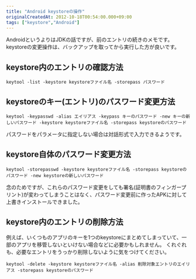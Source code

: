 ```yaml
---
title: "Android keystoreの操作"
originalCreatedAt: 2012-10-18T00:54:00.000+09:00
tags: ["keystore","Android"]
---
```

AndroidというよりはJDKの話ですが、前のエントリの続きのメモです。
keystoreの変更操作は、バックアップを取ってから実行した方が良いです。
<!--more-->
## keystore内のエントリの確認方法

```
keytool -list -keystore keystoreファイル名 -storepass パスワード
```

## keystoreのキー(エントリ)のパスワード変更方法

```
keytool -keypasswd -alias エイリアス -keypass キーのパスワード -new キーの新しいパスワード -keystore keystoreファイル名 -storepass keystoreのパスワード
```

パスワードをパラメータに指定しない場合は対話形式で入力できるようです。

## keystore自体のパスワード変更方法

```
keytool -storepasswd -keystore keystoreファイル名 -storepass keystoreのパスワード -new keystoreの新しいパスワード
```

念のためですが、これらのパスワード変更をしても署名(証明書のフィンガープリント)が変わってしまうことはなく、パスワード変更前に作ったAPKに対して上書きインストールできました。

## keystore内のエントリの削除方法

例えば、いくつものアプリのキーを1つのkeystoreにまとめてしまっていて、一部のアプリを移管しないといけない場合などに必要かもしれません。
くれぐれも、必要なエントリをうっかり削除しないように気をつけてください。

```
keytool -delete -keystore keystoreファイル名 -alias 削除対象エントリのエイリアス -storepass keystoreのパスワード
```
